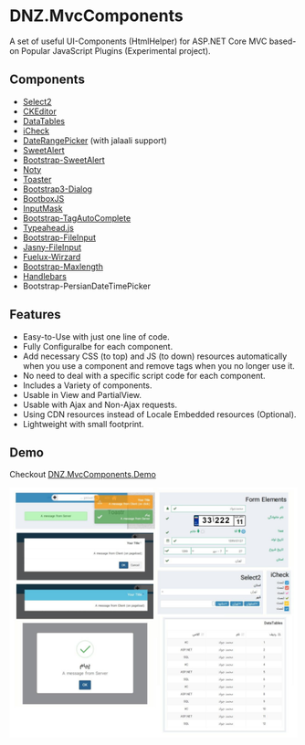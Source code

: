 # DNZ.MvcComponents

A set of useful UI-Components (HtmlHelper) for ASP.NET Core MVC based-on Popular JavaScript Plugins (Experimental project).

## Components

- [Select2](https://select2.org/)
- [CKEditor](https://ckeditor.com/)
- [DataTables](https://datatables.net/)
- [iCheck](http://icheck.fronteed.com/)
- [DateRangePicker](http://www.daterangepicker.com/) (with jalaali support)
- [SweetAlert](https://sweetalert.js.org/)
- [Bootstrap-SweetAlert](https://lipis.github.io/bootstrap-sweetalert/)
- [Noty](https://ned.im/noty/)
- [Toaster](https://codeseven.github.io/toastr/)
- [Bootstrap3-Dialog](http://nakupanda.github.io/bootstrap3-dialog)
- [BootboxJS](http://bootboxjs.com/)
- [InputMask](https://robinherbots.github.io/Inputmask/)
- [Bootstrap-TagAutoComplete](https://blog.sandglaz.com/bootstrap-tagautocomplete/)
- [Typeahead.js](http://twitter.github.io/typeahead.js/)
- [Bootstrap-FileInput](https://plugins.krajee.com/file-input)
- [Jasny-FileInput](https://www.jasny.net/bootstrap/components/#fileinput)
- [Fuelux-Wirzard](https://github.com/ExactTarget/fuelux)
- [Bootstrap-Maxlength](http://mimo84.github.io/bootstrap-maxlength/)
- [Handlebars](https://handlebarsjs.com/)
- Bootstrap-PersianDateTimePicker

## Features

- Easy-to-Use with just one line of code.
- Fully Configuralbe for each component.
- Add necessary CSS (to top) and JS (to down) resources automatically when you use a component and remove tags when you no longer use it.
- No need to deal with a specific script code for each component.
- Includes a Variety of components.
- Usable in View and PartialView.
- Usable with Ajax and Non-Ajax requests.
- Using CDN resources instead of Locale Embedded resources (Optional).
- Lightweight with small footprint.

## Demo

Checkout [DNZ.MvcComponents.Demo](https://github.com/mjebrahimi/DNZ.MvcComponents/tree/master/demo/DNZ.MvcComponents.Demo)

![Demo](Demo2.jpg)
